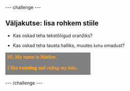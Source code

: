 \--- challenge \---

## Väljakutse: lisa rohkem stiile

+ Kas oskad teha tekstilõigud oranžiks?

+ Kas oskad teha tausta halliks, muutes `keha` omadust?

![kuvatõmmis](images/birthday-more-style.png)

\--- /challenge \---